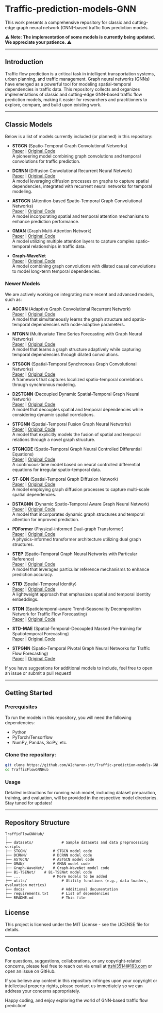 # Traffic-prediction-models-GNN
This work presents a comprehensive repository for classic and cutting-edge graph neural network (GNN)-based traffic flow prediction models. 

⚠️ **Note: The implementation of some models is currently being updated. We appreciate your patience.** ⚠️

---

## Introduction

Traffic flow prediction is a critical task in intelligent transportation systems, urban planning, and traffic management. Graph neural networks (GNNs) have emerged as a powerful tool for modeling spatial-temporal dependencies in traffic data. This repository collects and organizes implementations of classic and cutting-edge GNN-based traffic flow prediction models, making it easier for researchers and practitioners to explore, compare, and build upon existing work.

---

## Classic Models

Below is a list of models currently included (or planned) in this repository:

- **STGCN** (Spatio-Temporal Graph Convolutional Networks)  
  [Paper](https://arxiv.org/abs/1709.04875) | [Original Code](https://github.com/VeritasYin/STGCN_IJCAI-18)  
  A pioneering model combining graph convolutions and temporal convolutions for traffic prediction.
  
- **DCRNN** (Diffusion Convolutional Recurrent Neural Network)  
  [Paper](https://arxiv.org/abs/1707.01926) | [Original Code](https://github.com/liyaguang/DCRNN)  
  A model leveraging diffusion processes on graphs to capture spatial dependencies, integrated with recurrent neural networks for temporal modeling.
  
- **ASTGCN** (Attention-based Spatio-Temporal Graph Convolutional Networks)  
  [Paper](https://ojs.aaai.org/index.php/AAAI/article/view/3881) | [Original Code](https://github.com/Davidham3/ASTGCN)  
  A model incorporating spatial and temporal attention mechanisms to enhance prediction performance.
  
- **GMAN** (Graph Multi-Attention Network)  
  [Paper](https://aaai.org/papers/04942-gman-a-graph-multi-attention-network-for-traffic-prediction/) | [Original Code](https://github.com/zhengchuanpan/GMAN)  
  A model utilizing multiple attention layers to capture complex spatio-temporal relationships in traffic data.
  
- **Graph-WaveNet**  
  [Paper](https://arxiv.org/abs/1906.00121) | [Original Code](https://github.com/nnzhan/Graph-WaveNet)  
  A model combining graph convolutions with dilated causal convolutions to model long-term temporal dependencies.


### Newer Models
We are actively working on integrating more recent and advanced models, such as:

- **AGCRN** (Adaptive Graph Convolutional Recurrent Network)  
  [Paper](https://arxiv.org/abs/2007.02842) | [Original Code](https://github.com/LeiBAI/AGCRN)  
  A model that simultaneously learns the graph structure and spatio-temporal dependencies with node-adaptive parameters.

- **MTGNN** (Multivariate Time Series Forecasting with Graph Neural Networks)  
  [Paper](https://arxiv.org/abs/2005.11650) | [Original Code](https://github.com/nnzhan/MTGNN)  
  A model that learns a graph structure adaptively while capturing temporal dependencies through dilated convolutions.

- **STSGCN** (Spatial-Temporal Synchronous Graph Convolutional Networks)  
  [Paper](https://aaai.org/papers/05354-spatial-temporal-synchronous-graph-convolutional-networks-a-new-framework-for-spatial-temporal-network-data-forecasting/) | [Original Code](https://github.com/Davidham3/STSGCN)  
  A framework that captures localized spatio-temporal correlations through synchronous modeling.

- **D2STGNN** (Decoupled Dynamic Spatial-Temporal Graph Neural Network)  
  [Paper](https://arxiv.org/abs/2206.09112) | [Original Code](https://github.com/zezhishao/D2STGNN)  
  A model that decouples spatial and temporal dependencies while considering dynamic spatial correlations.

- **STFGNN** (Spatial-Temporal Fusion Graph Neural Networks)  
  [Paper](https://arxiv.org/abs/2012.09641) | [Original Code](https://github.com/MengzhangLI/STFGNN)  
  A model that explicitly models the fusion of spatial and temporal relations through a novel graph structure.

- **STGNCDE** (Spatio-Temporal Graph Neural Controlled Differential Equations)  
  [Paper](https://arxiv.org/abs/2106.10636) | [Original Code](https://github.com/jeongwhanchoi/STG-NCDE)  
  A continuous-time model based on neural controlled differential equations for irregular spatio-temporal data.

- **ST-GDN** (Spatial-Temporal Graph Diffusion Network)  
  [Paper](https://dl.acm.org/doi/10.1145/3503161.3548236) | [Original Code](https://github.com/zezhishao/STGDN)  
  A model employing graph diffusion processes to capture multi-scale spatial dependencies.

- **DSTAGNN** (Dynamic Spatio-Temporal Aware Graph Neural Network)  
  [Paper](https://ieeexplore.ieee.org/document/9746711) | [Original Code](https://github.com/StevenLOL/DSTAGNN)  
  A model that incorporates dynamic graph structures and temporal attention for improved prediction.

- **PDFormer** (Physical-informed Dual-graph Transformer)  
  [Paper](https://arxiv.org/abs/2303.09909) | [Original Code](https://github.com/BUAABIGSCity/PDFormer)  
  A physics-informed transformer architecture utilizing dual graph structures.

- **STEP** (Spatio-Temporal Graph Neural Networks with Particular Reference)  
  [Paper](https://arxiv.org/abs/2208.11876) | [Original Code](https://github.com/HKUDS/STEP)  
  A model that leverages particular reference mechanisms to enhance prediction accuracy.

- **STID** (Spatial-Temporal Identity)  
  [Paper](https://arxiv.org/abs/2306.08244) | [Original Code](https://github.com/zezhishao/STID)  
  A lightweight approach that emphasizes spatial and temporal identity embeddings.

- **STDN** (Spatiotemporal-aware Trend-Seasonality Decomposition Network for Traffic Flow Forecasting)  
  [Paper](https://doi.org/10.1609/aaai.v39i11.33247) | [Original Code](https://github.com/roarer008/STDN)  
  

- **STD-MAE** (Spatial-Temporal-Decoupled Masked Pre-training for Spatiotemporal Forecasting)  
  [Paper](https://doi.org/10.48550/arXiv.2312.00516) | [Original Code](https://github.com/Jimmy-7664/STD-MAE)  
 

- **STPGNN** (Spatio-Temporal Pivotal Graph Neural Networks for Traffic Flow Forecasting)  
  [Paper](https://doi.org/10.1609/aaai.v38i8.28707) | [Original Code]([https://github.com/Jimmy-7664/STD-MAE](https://github.com/Kongwy5689/STPGNN))
 


If you have suggestions for additional models to include, feel free to open an issue or submit a pull request!

---

## Getting Started

### Prerequisites
To run the models in this repository, you will need the following dependencies:
- Python
- PyTorch/Tensorflow
- NumPy, Pandas, SciPy, etc. 

### Clone the repository:
   ```bash
   git clone https://github.com/AIcharon-stt/Traffic-prediction-models-GNN.git
   cd TrafficFlowGNNHub
   ```

### Usage
Detailed instructions for running each model, including dataset preparation, training, and evaluation, will be provided in the respective model directories. Stay tuned for updates!

---

## Repository Structure

```
TrafficFlowGNNHub/
│
├── datasets/             # Sample datasets and data preprocessing scripts
├── STGCN/            # STGCN model code
├── DCRNN/            # DCRNN model code
├── ASTGCN/           # ASTGCN model code
├── GMAN/             # GMAN model code
├── Graph-WaveNet/    # Graph-WaveNet model code
├── Bi-TSENet/    # Bi-TSENet model code
└── ...               # More models to be added
├── utils/                # Utility functions (e.g., data loaders, evaluation metrics)
├── docs/                 # Additional documentation
├── requirements.txt      # List of dependencies
└── README.md             # This file
```

## License

This project is licensed under the MIT License - see the LICENSE file for details.

---

## Contact

For questions, suggestions, collaborations, or any copyright-related concerns, please feel free to reach out via email at ttshi3514@163.com or open an issue on GitHub.

If you believe any content in this repository infringes upon your copyright or intellectual property rights, please contact us immediately so we can address your concerns appropriately.

Happy coding, and enjoy exploring the world of GNN-based traffic flow prediction!
